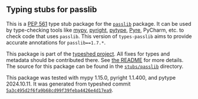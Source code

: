 ## Typing stubs for passlib

This is a [PEP 561](https://peps.python.org/pep-0561/)
type stub package for the [`passlib`](https://foss.heptapod.net/python-libs/passlib) package.
It can be used by type-checking tools like
[mypy](https://github.com/python/mypy/),
[pyright](https://github.com/microsoft/pyright),
[pytype](https://github.com/google/pytype/),
[Pyre](https://pyre-check.org/),
PyCharm, etc. to check code that uses `passlib`. This version of
`types-passlib` aims to provide accurate annotations for
`passlib==1.7.*`.

This package is part of the [typeshed project](https://github.com/python/typeshed).
All fixes for types and metadata should be contributed there.
See [the README](https://github.com/python/typeshed/blob/main/README.md)
for more details. The source for this package can be found in the
[`stubs/passlib`](https://github.com/python/typeshed/tree/main/stubs/passlib)
directory.

This package was tested with
mypy 1.15.0,
pyright 1.1.400,
and pytype 2024.10.11.
It was generated from typeshed commit
[`5a3c495d2f6fa9b68cd99f39feba4426e4d17ea9`](https://github.com/python/typeshed/commit/5a3c495d2f6fa9b68cd99f39feba4426e4d17ea9).